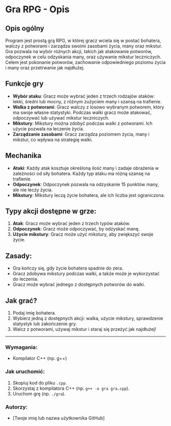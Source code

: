 # Gra RPG - Opis

## Opis ogólny
Program jest prostą grą RPG, w której gracz wciela się w postać bohatera, walczy z potworami i zarządza swoimi zasobami życia, many oraz mikstur. Gra pozwala na wybór różnych akcji, takich jak atakowanie potworów, odpoczynek w celu odzyskania many, oraz używanie mikstur leczniczych. Celem jest pokonanie potworów, zachowanie odpowiedniego poziomu życia i many oraz przetrwanie jak najdłużej.

## Funkcje gry
- **Wybór ataku**: Gracz może wybrać jeden z trzech rodzajów ataków: lekki, średni lub mocny, z różnym zużyciem many i szansą na trafienie.
- **Walka z potworami**: Gracz walczy z losowo wybranym potworem, który ma swoje własne statystyki. Podczas walki gracz może atakować, odpoczywać lub używać mikstur leczniczych.
- **Mikstury**: Mikstury można zdobyć podczas walki z potworami. Ich użycie pozwala na leczenie życia.
- **Zarządzanie zasobami**: Gracz zarządza poziomem życia, many i mikstur, co wpływa na strategię walki.

## Mechanika
- **Ataki**: Każdy atak kosztuje określoną ilość many i zadaje obrażenia w zależności od siły bohatera. Każdy typ ataku ma różną szansę na trafienie.
- **Odpoczynek**: Odpoczynek pozwala na odzyskanie 15 punktów many, ale nie leczy życia.
- **Mikstury**: Mikstury leczą życie bohatera, ale ich liczba jest ograniczona.

## Typy akcji dostępne w grze:
1. **Atak**: Gracz może wybrać jeden z trzech typów ataków.
2. **Odpoczynek**: Gracz może odpoczywać, by odzyskać manę.
3. **Użycie mikstury**: Gracz może użyć mikstury, aby zwiększyć swoje życie.

## Zasady:
- Gra kończy się, gdy życie bohatera spadnie do zera.
- Gracz zdobywa mikstury podczas walki, a także może je wykorzystać do leczenia.
- Gracz może wybrać jednego z dostępnych potworów do walki.

## Jak grać?
1. Podaj imię bohatera.
2. Wybierz jedną z dostępnych akcji: walka, użycie mikstury, sprawdzenie statystyk lub zakończenie gry.
3. Walcz z potworami, używaj mikstur i staraj się przeżyć jak najdłużej!

---

### Wymagania:
- Kompilator C++ (np. g++)

### Jak uruchomić:
1. Skopiuj kod do pliku `.cpp`.
2. Skorzystaj z kompilatora C++ (np. `g++ -o gra gra.cpp`).
3. Uruchom grę (np. `./gra`).

### Autorzy:
- [Twoje imię lub nazwa użytkownika GitHub]
